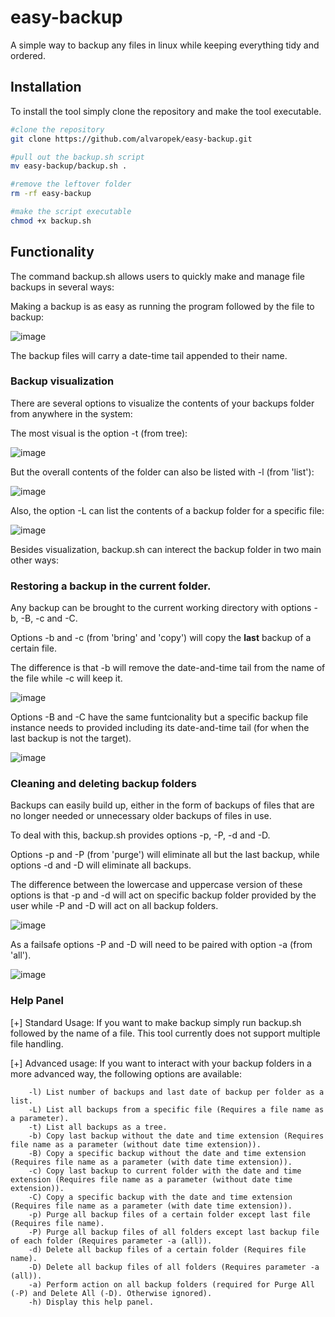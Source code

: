 # easy-backup
A simple way to backup any files in linux while keeping everything tidy and ordered.


## Installation

To install the tool simply clone the repository and make the tool executable.

```` bash
#clone the repository
git clone https://github.com/alvaropek/easy-backup.git

#pull out the backup.sh script
mv easy-backup/backup.sh .

#remove the leftover folder
rm -rf easy-backup

#make the script executable
chmod +x backup.sh 
````



## Functionality

The command backup.sh allows users to quickly make and manage file backups in several ways:

Making a backup is as easy as running the program followed by the file to backup:

![image](https://github.com/user-attachments/assets/4928e0d3-1d3e-4cbb-99cb-ee3a982ea8b0)

The backup files will carry a date-time tail appended to their name.



### Backup visualization

There are several options to visualize the contents of your backups folder from anywhere in the system:

The most visual is the option -t (from tree):

![image](https://github.com/user-attachments/assets/1250ac2f-9ea0-42c5-af20-e76ebd528ded)

But the overall contents of the folder can also be listed with -l (from 'list'):

![image](https://github.com/user-attachments/assets/6d8ebc3c-ef66-4ee5-8fdc-1d9a04e2522f)

Also, the option -L can list the contents of a backup folder for a specific file:

![image](https://github.com/user-attachments/assets/727f70b9-5f4c-4f5b-a9f3-3efa77fa4b47)

Besides visualization, backup.sh can interect the backup folder in two main other ways:


### Restoring a backup in the current folder.

Any backup can be brought to the current working directory with options -b, -B, -c and -C.

Options -b and -c (from 'bring' and 'copy') will copy the **last** backup of a certain file. 

The difference is that -b will remove the date-and-time tail from the name of the file while -c will keep it.

![image](https://github.com/user-attachments/assets/33bde345-d98b-4cd1-8930-12590777939c)


Options -B and -C have the same funtcionality but a specific backup file instance needs to provided including its date-and-time tail (for when the last backup is not the target).

![image](https://github.com/user-attachments/assets/5a2b5060-e289-4e68-8005-37bad24442b4)


### Cleaning and deleting backup folders

Backups can easily build up, either in the form of backups of files that are no longer needed or unnecessary older backups of files in use.

To deal with this, backup.sh provides options -p, -P, -d and -D.

Options -p and -P (from 'purge') will eliminate all but the last backup, while options -d and -D will eliminate all backups.

The difference between the lowercase and uppercase version of these options is that -p and -d will act on specific backup folder provided by the user while -P and -D will act on all backup folders.

![image](https://github.com/user-attachments/assets/4b9bb78a-6c2c-42ef-9e49-f9a2c0c0e0fd)

As a failsafe options -P and -D will need to be paired with option -a (from 'all'). 

![image](https://github.com/user-attachments/assets/ea09b0b8-303a-4d29-a81b-c666735e22ca)




### Help Panel

[+] Standard Usage:
        If you want to make backup simply run backup.sh followed by the name of a file.
        This tool currently does not support multiple file handling.

[+] Advanced usage:
        If you want to interact with your backup folders in a more advanced way, the following options are available:
        
        -l) List number of backups and last date of backup per folder as a list.
        -L) List all backups from a specific file (Requires a file name as a parameter).
        -t) List all backups as a tree.
        -b) Copy last backup without the date and time extension (Requires file name as a parameter (without date time extension)).
        -B) Copy a specific backup without the date and time extension (Requires file name as a parameter (with date time extension)).
        -c) Copy last backup to current folder with the date and time extension (Requires file name as a parameter (without date time extension)).
        -C) Copy a specific backup with the date and time extension (Requires file name as a parameter (with date time extension)).
        -p) Purge all backup files of a certain folder except last file (Requires file name).
        -P) Purge all backup files of all folders except last backup file of each folder (Requires parameter -a (all)).
        -d) Delete all backup files of a certain folder (Requires file name).
        -D) Delete all backup files of all folders (Requires parameter -a (all)).
        -a) Perform action on all backup folders (required for Purge All (-P) and Delete All (-D). Otherwise ignored).
        -h) Display this help panel.
